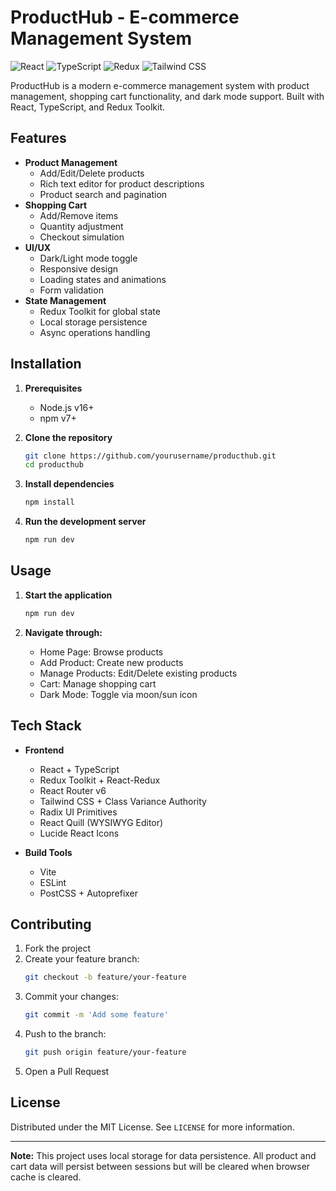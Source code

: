 # ProductHub - E-commerce Management System

![React](https://img.shields.io/badge/React-20232A?style=for-the-badge&logo=react&logoColor=61DAFB)
![TypeScript](https://img.shields.io/badge/TypeScript-007ACC?style=for-the-badge&logo=typescript&logoColor=white)
![Redux](https://img.shields.io/badge/Redux-593D88?style=for-the-badge&logo=redux&logoColor=white)
![Tailwind CSS](https://img.shields.io/badge/Tailwind_CSS-38B2AC?style=for-the-badge&logo=tailwind-css&logoColor=white)

ProductHub is a modern e-commerce management system with product management, shopping cart functionality, and dark mode support. Built with React, TypeScript, and Redux Toolkit.

## Features

- **Product Management**
  - Add/Edit/Delete products
  - Rich text editor for product descriptions
  - Product search and pagination
- **Shopping Cart**
  - Add/Remove items
  - Quantity adjustment
  - Checkout simulation
- **UI/UX**
  - Dark/Light mode toggle
  - Responsive design
  - Loading states and animations
  - Form validation
- **State Management**
  - Redux Toolkit for global state
  - Local storage persistence
  - Async operations handling

## Installation

1. **Prerequisites**
   - Node.js v16+
   - npm v7+

2. **Clone the repository**
   ```bash
   git clone https://github.com/yourusername/producthub.git
   cd producthub
   ```

3. **Install dependencies**
   ```bash
   npm install
   ```

4. **Run the development server**
   ```bash
   npm run dev
   ```

## Usage

1. **Start the application**
   ```bash
   npm run dev
   ```

2. **Navigate through:**
   - Home Page: Browse products
   - Add Product: Create new products
   - Manage Products: Edit/Delete existing products
   - Cart: Manage shopping cart
   - Dark Mode: Toggle via moon/sun icon

## Tech Stack

- **Frontend**
  - React + TypeScript
  - Redux Toolkit + React-Redux
  - React Router v6
  - Tailwind CSS + Class Variance Authority
  - Radix UI Primitives
  - React Quill (WYSIWYG Editor)
  - Lucide React Icons

- **Build Tools**
  - Vite
  - ESLint
  - PostCSS + Autoprefixer

## Contributing

1. Fork the project
2. Create your feature branch:
   ```bash
   git checkout -b feature/your-feature
   ```
3. Commit your changes:
   ```bash
   git commit -m 'Add some feature'
   ```
4. Push to the branch:
   ```bash
   git push origin feature/your-feature
   ```
5. Open a Pull Request

## License

Distributed under the MIT License. See `LICENSE` for more information.

---

**Note:** This project uses local storage for data persistence. All product and cart data will persist between sessions but will be cleared when browser cache is cleared.
